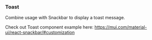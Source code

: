 ### Toast
Combine usage with Snackbar to display a toast message.

Check out Toast component example here: https://mui.com/material-ui/react-snackbar/#customization